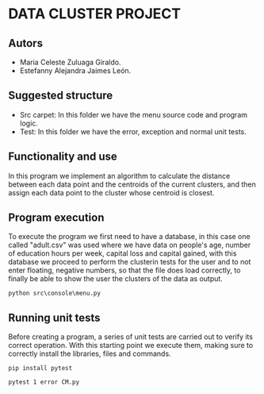 # DATA CLUSTER PROJECT

## Autors
- Maria Celeste Zuluaga Giraldo.
- Estefanny Alejandra Jaimes León.

## Suggested structure
- Src carpet: In this folder we have the menu source code and program logic.
- Test: In this folder we have the error, exception and normal unit tests.

## Functionality and use
In this program we implement an algorithm to calculate the distance between each data point and the centroids of the current clusters, and then assign each data point to the cluster whose centroid is closest.

## Program execution
To execute the program we first need to have a database, in this case one called "adult.csv" was used where we have data on people's age, number of education hours per week, capital loss and capital gained, with this database we proceed to perform the clusterin tests for the user and to not enter floating, negative numbers, so that the file does load correctly, to finally be able to show the user the clusters of the data as output.

`python src\console\menu.py`

## Running unit tests
Before creating a program, a series of unit tests are carried out to verify its correct operation. With this starting point we execute them, making sure to correctly install the libraries, files and commands.

`pip install pytest`

`pytest 1 error CM.py`